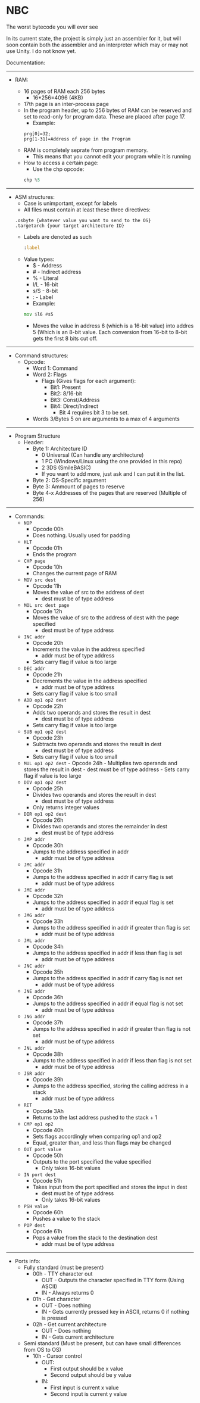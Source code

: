 # NBC

The worst bytecode you will ever see

In its current state, the project is simply just an assembler for it, but will soon contain both the assembler and an interpreter which may or may not use Unity. I do not know yet.

Documentation:

---

- RAM:

  - 16 pages of RAM each 256 bytes
    - 16*256=4096 (4KB)
  - 17th page is an inter-process page
  - In the program header, up to 256 bytes of RAM can be reserved and set to read-only for program data. These are placed after page 17.
    - Example:
    ```smilebasic
    prg[0]=32;
    prg[1-31]=Address of page in the Program
    ```
  - RAM is completely seprate from program memory.
    - This means that you cannot edit your program while it is running
  - How to access a certain page:
    - Use the chp opcode:
    ```asm
    chp %5
    ```
    
---

- ASM structures:
  - Case is unimportant, except for labels
  - All files must contain at least these three directives:
  ```.nbcasm {version}
  .osbyte {whatever value you want to send to the OS}
  .targetarch {your target architecture ID}
  ```
  - Labels are denoted as such
    ```asm
    :label
    ```
  - Value types:
    - $ - Address
    - \# - Indirect address
    - % - Literal
    - l/L - 16-bit
    - s/S - 8-bit
    - : - Label
    - Example:
    ```asm
    mov $l6 #s5
    ```
      - Moves the value in address 6 (which is a 16-bit value) into addres 5 (Which is an 8-bit value. Each conversion from 16-bit to 8-bit gets the first 8 bits cut off.

---

- Command structures:
  - Opcode:
    - Word 1: Command
    - Word 2: Flags
      - Flags (Gives flags for each argument):
        - Bit1: Present
        - Bit2: 8/16-bit
        - Bit3: Const/Address
        - Bit4: Direct/Indirect
          - Bit 4 requires bit 3 to be set.
    - Words 3/Bytes 5 on are arguments to a max of 4 arguments

---

- Program Structure
  - Header:
    - Byte 1: Architecture ID
      - 0 Universal (Can handle any architecture)
      - 1 PC (Windows/Linux using the one provided in this repo)
      - 2 3DS (SmileBASIC)
      * If you want to add more, just ask and I can put it in the list.
    - Byte 2: OS-Specific argument
    - Byte 3: Ammount of pages to reserve
    - Byte 4-x Addresses of the pages that are reserved (Multiple of 256)

---

- Commands:
  - `NOP`
    - Opcode 00h
    - Does nothing. Usually used for padding
  - `HLT`
    - Opcode 01h
    - Ends the program
  - `CHP page`
    - Opcode 10h
    - Changes the current page of RAM
  - `MOV src dest`
    - Opcode 11h
    - Moves the value of src to the address of dest
      - dest must be of type address
  - `MOL src dest page`
    - Opcode 12h
    - Moves the value of src to the address of dest with the page specified
      - dest must be of type address
  - `INC addr`
    - Opcode 20h
    - Increments the value in the address specified
      - addr must be of type address
    - Sets carry flag if value is too large
  - `DEC addr`
    - Opcode 21h
    - Decrements the value in the address specified
      - addr must be of type address
    - Sets carry flag if value is too small
  - `ADD op1 op2 dest`
    - Opcode 22h
    - Adds two operands and stores the result in dest
      - dest must be of type address
    - Sets carry flag if value is too large
  - `SUB op1 op2 dest`
    - Opcode 23h
    - Subtracts two operands and stores the result in dest
      - dest must be of type address
    - Sets carry flag if value is too small
  - `MUL op1 op2 dest`
        - Opcode 24h
        - Multiplies two operands and stores the result in dest
            - dest must be of type address
        - Sets carry flag if value is too large
  - `DIV op1 op2 dest`
    - Opcode 25h
    - Divides two operands and stores the result in dest
      - dest must be of type address
    - Only returns integer values
  - `DIR op1 op2 dest`
    - Opcode 26h
    - Divides two operands and stores the remainder in dest
      - dest must be of type address
  - `JMP addr`
    - Opcode 30h
    - Jumps to the address specified in addr
      - addr must be of type address
  - `JMC addr`
    - Opcode 31h
    - Jumps to the address specified in addr if carry flag is set
      - addr must be of type address
  - `JME addr`
    - Opcode 32h
    - Jumps to the address specified in addr if equal flag is set
      - addr must be of type address
  - `JMG addr`
    - Opcode 33h
    - Jumps to the address specified in addr if greater than flag is set
      - addr must be of type address
  - `JML addr`
    - Opcode 34h
    - Jumps to the address specified in addr if less than flag is set
      - addr must be of type address
  - `JNC addr`
    - Opcode 35h
    - Jumps to the address specified in addr if carry flag is not set
      - addr must be of type address
  - `JNE addr`
    - Opcode 36h
    - Jumps to the address specified in addr if equal flag is not set
      - addr must be of type address
  - `JNG addr`
    - Opcode 37h
    - Jumps to the address specified in addr if greater than flag is not set
      - addr must be of type address
  - `JNL addr`
    - Opcode 38h
    - Jumps to the address specified in addr if less than flag is not set
      - addr must be of type address
  - `JSR addr`
    - Opcode 39h
    - Jumps to the address specified, storing the calling address in a stack
      - addr must be of type address
  - `RET`
    - Opcode 3Ah
    - Returns to the last address pushed to the stack + 1
  - `CMP op1 op2`
    - Opcode 40h
    - Sets flags accordingly when comparing op1 and op2
    - Equal, greater than, and less than flags may be changed
  - `OUT port value`
    - Opcode 50h
    - Outputs to the port specified the value specified
      - Only takes 16-bit values
  - `IN port dest`
    - Opcode 51h
    - Takes input from the port specified and stores the input in dest
      - dest must be of type address
      - Only takes 16-bit values
  - `PSH value`
    - Opcode 60h
    - Pushes a value to the stack
  - `POP dest`
    - Opcode 61h
    - Pops a value from the stack to the destination dest
      - addr must be of type address

---

- Ports info:
  - Fully standard (must be present)
    - 00h - TTY character out
      - OUT - Outputs the character specified in TTY form (Using ASCII)
      - IN - Always returns 0
    - 01h - Get character
      - OUT - Does nothing
      - IN - Gets currently pressed key in ASCII, returns 0 if nothing is pressed
    - 02h - Get current architecture
      - OUT - Does nothing
      - IN - Gets current architecture
  - Semi standard (Must be present, but can have small differences from OS to OS)
    - 10h - Cursor control
      - OUT:
        - First output should be x value
        - Second output should be y value
      - IN:
        - First input is current x value
        - Second input is current y value